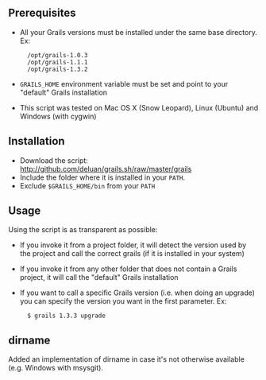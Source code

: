 Prerequisites
-------------

* All your Grails versions must be installed under the same base directory. Ex:

        /opt/grails-1.0.3
        /opt/grails-1.1.1
        /opt/grails-1.3.2

* `GRAILS_HOME` environment variable must be set and point to your "default" Grails installation
* This script was tested on Mac OS X (Snow Leopard), Linux (Ubuntu) and Windows (with cygwin)

Installation
------------

* Download the script: http://github.com/deluan/grails.sh/raw/master/grails
* Include the folder where it is installed in your `PATH`. 
* Exclude `$GRAILS_HOME/bin` from your `PATH`

Usage
-----

Using the script is as transparent as possible:

* If you invoke it from a project folder, it will detect the version used by the project and call the correct grails (if it is installed in your system)
* If you invoke it from any other folder that does not contain a Grails project, it will call the "default" Grails installation
* If you want to call a specific Grails version (i.e. when doing an upgrade) you can specify the version you want in the first parameter. Ex:

        $ grails 1.3.3 upgrade

dirname
-------
Added an implementation of dirname in case it's not otherwise available (e.g. Windows with msysgit).
